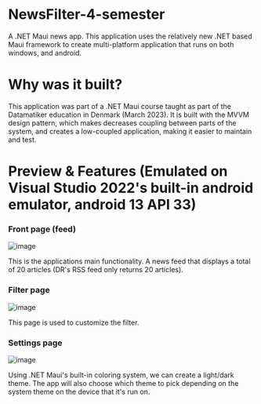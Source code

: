 # NewsFilter-4-semester
A .NET Maui news app. This application uses the relatively new .NET based Maui framework to create multi-platform application that runs on both windows, and android.
# Why was it built?
This application was part of a .NET Maui course taught as part of the Datamatiker education in Denmark (March 2023). It is built with the MVVM design pattern, which makes decreases coupling between parts of the system, and creates a low-coupled application, making it easier to maintain and test.
# Preview & Features (Emulated on Visual Studio 2022's built-in android emulator, android 13 API 33)
### Front page (feed)
![image](https://user-images.githubusercontent.com/95678763/232396576-01fd6a7f-2af6-48b3-b6cc-70a88305d2ed.png)

This is the applications main functionality. A news feed that displays a total of 20 articles (DR's RSS feed only returns 20 articles).
### Filter page
![image](https://user-images.githubusercontent.com/95678763/232397669-95923a82-5dce-4502-adc7-4bd448257694.png)

This page is used to customize the filter.
### Settings page
![image](https://user-images.githubusercontent.com/95678763/232397822-5018bf36-a06d-480f-820e-1f9edcb5a293.png)

Using .NET Maui's built-in coloring system, we can create a light/dark theme. The app will also choose which theme to pick depending on the system theme on the device that it's run on.
